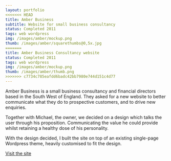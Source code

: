 ```yaml
---
layout: portfolio
<<<<<<< HEAD
title: Amber Business
subtitle: Website for small business consultancy
status: Completed 2011
tags: web wordpress
img: /images/amber/mockup.png
thumb: /images/amber/squarethumbs@0,5x.jpg
=======
title: Amber Business Consultancy website
status: Completed 2011
tags: web wordpress
img: /images/amber/mockup.png
thumb: /images/amber/thumb.png
>>>>>>> c7734c785eafdd6badc42bb7980e744d151c4d77
---
```


Amber Business is a small business consultancy and financial directors based in the South West of England. They asked for a new website to better communicate what they do to prospective customers, and to drive new enquiries. 

Together with Michael, the owner, we decided on a design which talks the user through his proposition. Communicating the value he could provide whilst retaining a healthy dose of his personality.

With the design decided, I built the site on top of an existing single-page Wordpress theme, heavily customised to fit the design. 

[Visit the site](http://amberbusiness.co.uk/)